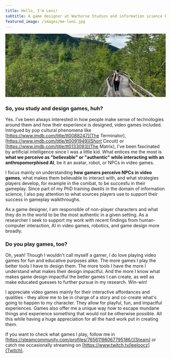 ```yaml
---
title: Hello, I'm Leni!
subtitle: A game designer at Warhorse Studios and information science PhD candidate on hiatus. Studying NPCs in video games, how humans interact with them, and what it all can mean for authenticity in other domains of human lives.
featured_image: /images/me-leni.jpg
---
```


![](/images/me-leni2.jpg)

### So, you study and design games, huh?
Yes. I’ve been always interested in how people make sense of technologies around them and how their experience is designed, video games included. Intrigued by pop cultural phenomena like [https://www.imdb.com/title/tt0088247](The Terminator), [https://www.imdb.com/title/tt0091949](Short Circuit) or [https://www.imdb.com/title/tt0133093](The Matrix), I've been fascinated by artificial intelligence since I was a little kid. What entices me the most is **what we perceive as "believable" or "authentic" while interacting with an anthropomorphised AI**, be it an avatar, robot, or NPCs in video games.

I focus mainly on understanding **how gamers perceive NPCs in video games**, what makes them believable to interact with, and what strategies players develop, for example in the combat, to be succesfu in their gameplay. Since part of my PhD training dwells in the domain of information science, I also pay attention to what sources players use to support their success in gameplay walkthroughs.

As a game designer, I am responsible of non-player characters and what they do in the world to be the most authentic in a given setting. As a researcher I seek to support my work with recent findings from human-computer interaction, AI in video games, robotics, and game design more broadly.

### Do you play games, too?
Oh, yeah! Though I wouldn't call myself a gamer, I do love playing video games for fun and educative purposes alike. The more games I play the better tools I have to design them. The more tools I have the more I understand what makes their design impactful. And the more I know what makes game design impactful the better games I can create, as well as make educated guesses to further pursue in my research. Win-win!

I appreciate video games mainly for their interactive affordances and qualities - they allow me to be in charge of a story and co-create what's going to happen to my character. They allow for playful, fun, and impactful experiences. Games also offer me a unique way how to escape mundane things and experience something that would not be otherwise possible. All this while having a huge appreciation for all the hard work put in creating them. 

If you want to check what games I play, follow me in [https://steamcommunity.com/profiles/76561198067795186/](Steam) or catch me occasionally streaming on [https://www.twitch.tv/leeloocz](Twitch).
